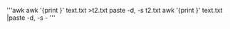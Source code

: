 
'''awk
awk '{print  }' text.txt >t2.txt
paste -d, -s t2.txt 
awk '{print  }' text.txt |paste -d, -s - 
'''